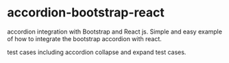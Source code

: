 # accordion-bootstrap-react
accordion integration with Bootstrap and React js. 
Simple and easy example of how to integrate the bootstrap accordion with react. 

test cases including accordion collapse and expand test cases.